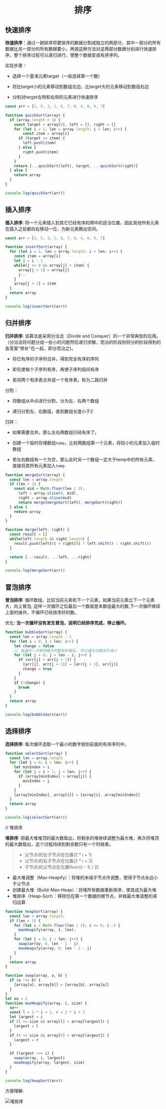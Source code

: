 # <center>排序</center>

## 快速排序

**快速排序**：通过一趟排序将要排序的数据分割成独立的两部分，其中一部分的所有数据比另一部分的所有数据要小，再按这种方法对这两部分数据分别进行快速排序，整个排序过程可以递归进行，使整个数据变成有序序列。

实现步骤：

- 选择一个基准元素target（一般选择第一个数）

- 将比target小的元素移动到数组左边，比target大的元素移动到数组右边

- 分别对target左侧和右侧的元素进行快速排序

```js
const arr = [1, 5, 3, 2, 6, 7, 9, 4, 8, 9, 7]

function quickSort(array) {
  if (array.length > 1) {
    const target = array[0], left = [], right = []
    for (let i = 1, len = array.length; i < len; i++) {
    	const item = array[i]
      if (target >= item) {
        left.push(item)
      } else {
        right.push(item)
      }
    }
    return [...quickSort(left), target, ...quickSort(right)]
  } else {
    return array
  }
}

console.log(quickSort(arr)) 
```

## 插入排序

**插入排序**: 将一个元素插入到其它已经有序的牌中的适当位置，因此其他所有元素在插入之前都向右移动一位，为新元素腾出空间。

```js
const arr = [1, 5, 3, 2, 6, 7, 9, 4, 8, 9, 7]

function insertSort(array) {
  for (let i = 1, len = array.length; i < len; i++) {
    const item = array[i]
    let j = i - 1
    while(j >= 0 && array[j] > item) {
      array[j + 1] = array[j]
      j--
    }
    array[j + 1] = item
  }
  return array
}

console.log(insertSort(arr))
```

## 归并排序

**归并排序**: 该算法是采用分治法（Divide and Conquer）的一个非常典型的应用。（分治法将问题分成一些小的问题然后递归求解，而治的阶段则将分的阶段得到的各答案"修补"在一起，即分而治之)。

- 将已有序的子序列合并，得到完全有序的序列

- 即先使每个子序列有序，再使子序列段间有序

- 若将两个有序表合并成一个有序表，称为二路归并


分割：

- 将数组从中点进行分割，分为左、右两个数组

- 递归分割左、右数组，直到数组长度小于2

归并：

- 如果需要合并，那么左右两数组已经有序了。

- 创建一个临时存储数组`temp`，比较两数组第一个元素，将较小的元素加入临时数组

- 若左右数组有一个为空，那么此时另一个数组一定大于temp中的所有元素，直接将其所有元素加入`temp`


```js
function mergeSort(array) {
  const len = array.length
  if (len > 1) {
    const mid = Math.floor(len / 2),
      left = array.slice(0, mid),
      right = array.slice(mid)
      return merge(mergeSort(left), mergeSort(right))
  } else {
    return array
  }
}

function merge(left, right) {
  const result = []
  while(left.length && right.length) {
    result.push(left[0] < right[0] ? left.shift() : right.shift())
  }

  return [...result, ...left, ...right]
}

console.log(mergeSort(arr))
```

## 冒泡排序

**冒泡排序**: 循环数组，比较当前元素和下一个元素，如果当前元素比下一个元素大，向上冒泡, 这样一次循环之后最后一个数就是本数组最大的数,下一次循环继续上面的操作，不循环已经排序好的数。

优化: **当一次循环没有发生冒泡，说明已经排序完成，停止循环。**

```js
function bubbleSort(array) {
  const len = array.length - 1
  for (let i = 0; i < len; i++) {
    let change = false
    // 每遍历一次都把最大的数放到最后, 所以遍历次数逐次减少
    for (let j = 0; j < len - i; j++) { 
      if (arr[j] > arr[j + 1]) {
        [arr[j], arr[j + 1]] = [arr[j + 1], arr[j]]
        change = true
      }
    }
    if (!change) {
      break
    }
  }
  return array
}

console.log(bubbleSort(arr))
```

## 选择排序

**选择排序**: 每次循环选取一个最小的数字放到前面的有序序列中。

```js
function selectSort(array) {
  const len = array.length
  for (let i = 0; i < len; i++) {
    let minIndex = i
    for (let j = i + 1; j < len; j++) {
      if (array[minIndex] > array[j]) {
        minIndex = j
      }
    }
    [array[minIndex], array[i]] = [array[i], array[minIndex]]
  }
  return array
}

console.log(selectSort(arr))
```

// 堆排序

**堆排序**: 把最大堆堆顶的最大数取出，将剩余的堆继续调整为最大堆，再次将堆顶的最大数取出，这个过程持续到剩余数只有一个时结束。

> - 父节点i的左子节点在位置(2 * i + 1)
> - 父节点i的右子节点在位置(2 * i + 2)
> - 子节点i的父节点在位置floor((i - 1) / 2)

- 最大堆调整（Max-Heapify）：将堆的末端子节点作调整，使得子节点永远小于父节点
- 创建最大堆（Build-Max-Heap）：将堆所有数据重新排序，使其成为最大堆
- 堆排序（Heap-Sort）：移除位在第一个数据的根节点，并做最大堆调整的递归运算


```js
function heapSort(array) {
  const len = array.length;
  if (len > 1) { 
    for (let i = Math.floor(len / 2); i >= 0; i--) {
      maxHeapify(array, i, len);
    }
    for (let j = 0; j < len; j++) {
      swap(array, 0, len - 1 - j)
      maxHeapify(array, 0, len - 2 - j)
    }
  }
  return array
}

function swap(array, a, b) {
  if (a !== b) {
    [array[a], array[b]] = [array[b], array[a]]
  }
}
let aa = 1
function maxHeapify(array, i, size) {
  aa++
  const l = 2 * i + 1, r = 2 * i + 2
  let largest = i
  if (l <= size && array[l] > array[largest]) {
    largest = l
  }
  if (r <= size && array[r] > array[largest]) {
    largest = r
  }

  if (largest !== i) {
    swap(array, i, largest)
    maxHeapify(array, largest, size)
  }
}

console.log(heapSort(arr))
```

方便理解:

![堆排序](./images/堆排序.gif)
